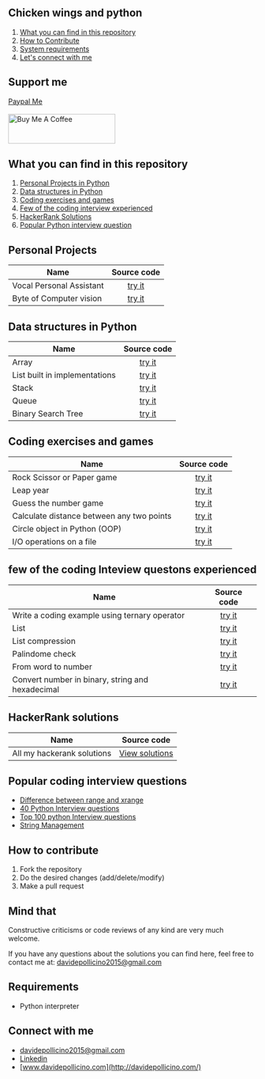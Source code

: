 
## Chicken wings and python

1. [What you can find in this repository](#What-you-can-find-in-this-repository)
2. [How to Contribute](#How-to-contribute)
3. [System requirements](#Requirements)
4. [Let's connect with me](#Connect-with-me)

## Support me
[Paypal Me](https://www.paypal.com/paypalme/davidepollicino7?locale.x=en_US)
</br></br>
<a href="https://www.buymeacoffee.com/omonimus1" target="_blank"><img src="https://cdn.buymeacoffee.com/buttons/v2/default-yellow.png" alt="Buy Me A Coffee" style="height: 60px !important;width: 217px !important;" ></a>

## What you can find in this repository
1. [Personal Projects in Python](#Personal-Projects)
2. [Data structures in Python](#Data-structures-in-Python)
3. [Coding exercises and games](#Coding-exercises-and-games)
4. [Few of the coding interview experienced](#few-of-the-coding-Inteview-questons-experienced)
5. [HackerRank Solutions](#HackerRank-solutions)
6. [Popular Python interview question](#Popular-coding-interview-questions)

## Personal Projects

|    Name  |  Source code       |
|----------|:----------------:|
| Vocal Personal Assistant |[try it](personal-assistant/README.md)|
| Byte of Computer vision  |[try it](computer-vision/README.md)|

## Data structures in Python 

|    Name  |  Source code       |
|----------|:----------------:|
|Array |[try it](algorithm_and_datastructure/array.py)|
|List built in implementations |[try it](algorithm_and_datastructure/list_methods_implementation.py)|
|Stack|[try it](algorithm_and_datastructure/stack.py)|
|Queue |[try it](algorithm_and_datastructure/queue.py)|
|Binary Search Tree|[try it](algorithm_and_datastructure/binarySearchTree.py)|

## Coding exercises and games

|    Name  |  Source code       |
|----------|:----------------:|
|Rock Scissor or Paper game|[try it](rock_scissor_paper/rock_scissor_paper.py)|
|Leap year|[try it](LeapYear/leapYear.py)|
|Guess the number game|[try it](guess_the_number/guessTheNumber.py)|
|Calculate distance between any two points|[try it](distance/points.py)|
|Circle object in Python (OOP)|[try it](oop/circle.py)|
|I/O operations on a file|[try it](io_in_file/io_file_operations.py)|

## few of the coding Inteview questons experienced 

|    Name  |  Source code       |
|----------|:----------------:|
|Write a coding example using ternary operator|[try it](ternary_operator/ternary_operator.py)|
|List|[try it](algorithm_and_datastructure/list_compression.py)|
|List compression|[try it](algorithm_and_datastructure/list_compression.py)|
|Palindome check|[try it](Palindrom_checking/palindrome_string.py)|
|From word to number |[try it](DPOneySolution.py)|
|Convert number in binary, string and hexadecimal|[try it](number_converter/number_converter.py)|

## HackerRank solutions

|    Name  |  Source code       |
|----------|:----------------:|
| All my hackerank solutions|[View solutions](https://github.com/omonimus1/HackerRank-Solutions#Python)|


## Popular coding interview questions
* [Difference between range and xrange](xrange_or_range/xrange_or_range.py)
* [40 Python Interview questions](https://www.guru99.com/python-interview-questions-answers.html)
* [Top 100 python Interview questions](https://www.edureka.co/blog/interview-questions/python-interview-questions/)
* [String Management](https://www.thelearningpoint.net/computer-science/learning-python-programming-and-data-structures/learning-python-programming-and-data-structures--tutorial-12--string-manipulation)


## How to contribute
1. Fork the repository
2. Do the desired changes (add/delete/modify)
3. Make a pull request

## Mind that
Constructive criticisms or code reviews of any kind are very much welcome.

If you have any questions about the solutions you can find here, feel free to contact me at: [davidepollicino2015@gmail.com](mailto:davidepollicino2015@gmail.com?subject=[GitHub]%ChickenWingsAndPythonRepo)

## Requirements

* Python interpreter


## Connect with me

* [davidepollicino2015@gmail.com](mailto:davidepollicino2015@gmail.com?subject=[GitHub]%20CompetitiveProgrammigGuide)
* [Linkedin](https://www.linkedin.com/in/davidepollicino7/)
* [www.davidepollicino.com](http://davidepollicino.com/)
